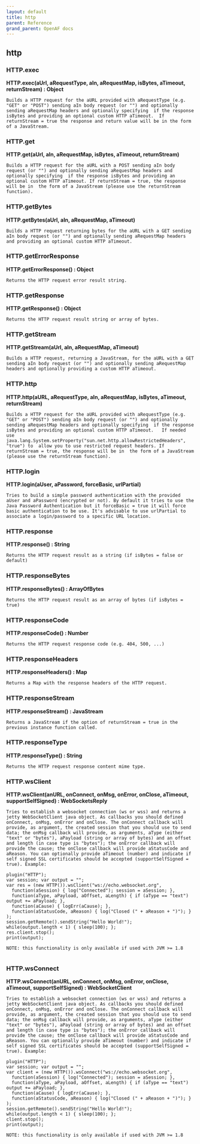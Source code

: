 ```yaml
---
layout: default
title: http
parent: Reference
grand_parent: OpenAF docs
---
```



## http

### HTTP.exec

__HTTP.exec(aUrl, aRequestType, aIn, aRequestMap, isBytes, aTimeout, returnStream) : Object__

````
Builds a HTTP request for the aURL provided with aRequestType (e.g. "GET" or "POST") sending aIn body request (or "") and optionally sending aRequestMap headers and optionally specifying  if the response isBytes and providing an optional custom HTTP aTimeout.  If returnStream = true the response and return value will be in the form of a JavaStream.
````
### HTTP.get

__HTTP.get(aUrl, aIn, aRequestMap, isBytes, aTimeout, returnStream)__

````
Builds a HTTP request for the aURL with a POST sending aIn body request (or "") and optionally sending aRequestMap headers and optionally specifying  if the response isBytes and providing an optional custom HTTP aTimeout. If returnStream = true, the response will be in  the form of a JavaStream (please use the returnStream function).
````
### HTTP.getBytes

__HTTP.getBytes(aUrl, aIn, aRequestMap, aTimeout)__

````
Builds a HTTP request returning bytes for the aURL with a GET sending aIn body request (or "") and optionally sending aRequestMap headers and providing an optional custom HTTP aTimeout.
````
### HTTP.getErrorResponse

__HTTP.getErrorResponse() : Object__

````
Returns the HTTP request error result string.
````
### HTTP.getResponse

__HTTP.getResponse() : Object__

````
Returns the HTTP request result string or array of bytes.
````
### HTTP.getStream

__HTTP.getStream(aUrl, aIn, aRequestMap, aTimeout)__

````
Builds a HTTP request, returning a JavaStream, for the aURL with a GET sending aIn body request (or "") and optionally sending aRequestMap headers and optionally providing a custom HTTP aTimeout.
````
### HTTP.http

__HTTP.http(aURL, aRequestType, aIn, aRequestMap, isBytes, aTimeout, returnStream)__

````
Builds a HTTP request for the aURL provided with aRequestType (e.g. "GET" or "POST") sending aIn body request (or "") and optionally sending aRequestMap headers and optionally specifying  if the response isBytes and providing an optional custom HTTP aTimeout.   If needed use java.lang.System.setProperty("sun.net.http.allowRestrictedHeaders", "true") to  allow you to use restricted request headers. If returnStream = true, the response will be in  the form of a JavaStream (please use the returnStream function).
````
### HTTP.login

__HTTP.login(aUser, aPassword, forceBasic, urlPartial)__

````
Tries to build a simple password authentication with the provided aUser and aPassword (encrypted or not). By default it tries to use the Java Password Authentication but it forceBasic = true it will force basic authentication to be use. It's advisable to use urlPartial to associate a login/password to a specific URL location.
````
### HTTP.response

__HTTP.response() : String__

````
Returns the HTTP request result as a string (if isBytes = false or default)
````
### HTTP.responseBytes

__HTTP.responseBytes() : ArrayOfBytes__

````
Returns the HTTP request result as an array of bytes (if isBytes = true)
````
### HTTP.responseCode

__HTTP.responseCode() : Number__

````
Returns the HTTP request response code (e.g. 404, 500, ...)
````
### HTTP.responseHeaders

__HTTP.responseHeaders() : Map__

````
Returns a Map with the response headers of the HTTP request.
````
### HTTP.responseStream

__HTTP.responseStream() : JavaStream__

````
Returns a JavaStream if the option of returnStream = true in the previous instance function called.
````
### HTTP.responseType

__HTTP.responseType() : String__

````
Returns the HTTP request response content mime type.
````
### HTTP.wsClient

__HTTP.wsClient(anURL, onConnect, onMsg, onError, onClose, aTimeout, supportSelfSigned) : WebSocketsReply__

````
Tries to establish a websocket connection (ws or wss) and returns a jetty WebSocketClient java object. As callbacks you should defined onConnect, onMsg, onError and onClose. The onConnect callback will  provide, as argument, the created session that you should use to send data; the onMsg callback will provide, as arguments, aType (either "text" or "bytes"), aPayload (string or array of bytes) and an offset and length (in case type is "bytes"); the onError callback will provide the cause; the onClose callback will provide aStatusCode and aReason. You can optionally provide aTimeout (number) and indicate if self signed SSL certificates should be accepted (supportSelfSigned = true). Example:

plugin("HTTP");
var session; var output = "";
var res = (new HTTP()).wsClient("ws://echo.websocket.org",
  function(aSession) { log("Connected"); session = aSession; },
  function(aType, aPayload, aOffset, aLength) { if (aType == "text") output += aPayload; },
  function(aCause) { logErr(aCause); },
  function(aStatusCode, aReason) { log("Closed (" + aReason + ")"); }
);
session.getRemote().sendString("Hello World!");
while(output.length < 1) { sleep(100); };
res.client.stop();
print(output);

NOTE: this functionality is only available if used with JVM >= 1.8


````
### HTTP.wsConnect

__HTTP.wsConnect(anURL, onConnect, onMsg, onError, onClose, aTimeout, supportSelfSigned) : WebSocketClient__

````
Tries to establish a websocket connection (ws or wss) and returns a jetty WebSocketClient java object. As callbacks you should defined onConnect, onMsg, onError and onClose. The onConnect callback will  provide, as argument, the created session that you should use to send data; the onMsg callback will provide, as arguments, aType (either "text" or "bytes"), aPayload (string or array of bytes) and an offset and length (in case type is "bytes"); the onError callback will provide the cause; the onClose callback will provide aStatusCode and aReason. You can optionally provide aTimeout (number) and indicate if self signed SSL certificates should be accepted (supportSelfSigned = true). Example:

plugin("HTTP");
var session; var output = "";
var client = (new HTTP()).wsConnect("ws://echo.websocket.org",
  function(aSession) { log("Connected"); session = aSession; },
  function(aType, aPayload, aOffset, aLength) { if (aType == "text") output += aPayload; },
  function(aCause) { logErr(aCause); },
  function(aStatusCode, aReason) { log("Closed (" + aReason + ")"); }
);
session.getRemote().sendString("Hello World!");
while(output.length < 1) { sleep(100); };
client.stop();
print(output);

NOTE: this functionality is only available if used with JVM >= 1.8


````
